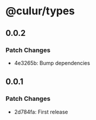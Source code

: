 # @culur/types

## 0.0.2

### Patch Changes

- 4e3265b: Bump dependencies

## 0.0.1

### Patch Changes

- 2d784fa: First release
